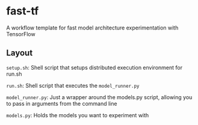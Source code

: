 # fast-tf

A workflow template for fast model architecture experimentation with TensorFlow

## Layout

`setup.sh`: Shell script that setups distributed execution environment for run.sh

`run.sh`: Shell script that executes the `model_runner.py`

`model_runner.py`: Just a wrapper around the models.py script, allowing you to pass in arguments from the command line

`models.py`: Holds the models you want to experiment with


